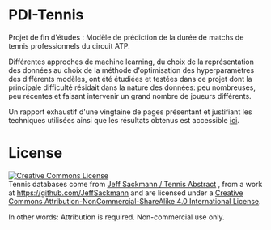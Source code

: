 # PDI-Tennis
Projet de fin d'études : Modèle de prédiction de la durée de matchs de tennis professionnels du circuit ATP.

Différentes approches de machine learning, du choix de la représentation des données au choix de la méthode d'optimisation des hyperparamètres des différents modèles, ont été étudiées et testées dans ce projet dont la principale difficulté résidait dans la nature des données: peu nombreuses, peu récentes et faisant intervenir un grand nombre de joueurs différents.

Un rapport exhaustif d'une vingtaine de pages présentant et justifiant les techniques utilisées ainsi que les résultats obtenus est accessible [ici](https://github.com/leobeuque/PDI-Tennis-main/blob/main/Rapport_PDI_Leo_Beuque.pdf).

# License

<a rel="license" href="http://creativecommons.org/licenses/by-nc-sa/4.0/"><img alt="Creative Commons License" style="border-width:0" src="https://i.creativecommons.org/l/by-nc-sa/4.0/88x31.png" /></a><br /><span xmlns:dct="http://purl.org/dc/terms/" href="http://purl.org/dc/dcmitype/Dataset" property="dct:title" rel="dct:type">Tennis databases come from <a xmlns:cc="http://creativecommons.org/ns#" href="http://www.tennisabstract.com/" property="cc:attributionName" rel="cc:attributionURL">Jeff Sackmann / Tennis Abstract</a> , from a work at <a xmlns:dct="http://purl.org/dc/terms/" href="https://github.com/JeffSackmann" rel="dct:source">https://github.com/JeffSackmann</a> and are licensed under a <a rel="license" href="http://creativecommons.org/licenses/by-nc-sa/4.0/">Creative Commons Attribution-NonCommercial-ShareAlike 4.0 International License</a>.

In other words: Attribution is required. Non-commercial use only. 
